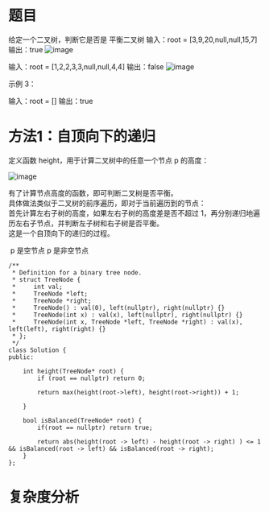 # 题目
给定一个二叉树，判断它是否是 
平衡二叉树
输入：root = [3,9,20,null,null,15,7]
输出：true
![image](https://github.com/17230592226/LeetCode/assets/57279736/0393a610-ef7e-445b-874f-1740acb71b25)


输入：root = [1,2,2,3,3,null,null,4,4]
输出：false
![image](https://github.com/17230592226/LeetCode/assets/57279736/5a83e775-d6fc-46e6-818a-bbfae9ee39a5)


示例 3：

输入：root = []
输出：true


# 方法1：自顶向下的递归
定义函数 height，用于计算二叉树中的任意一个节点 p 的高度：

![image](https://github.com/17230592226/LeetCode/assets/57279736/00de50cb-89d7-47ae-9b0b-98c84d4a411a)

有了计算节点高度的函数，即可判断二叉树是否平衡。</br>
具体做法类似于二叉树的前序遍历，即对于当前遍历到的节点：</br>
首先计算左右子树的高度，如果左右子树的高度差是否不超过 1，再分别递归地遍历左右子节点，并判断左子树和右子树是否平衡。</br>
这是一个自顶向下的递归的过程。

​ 
p 是空节点
p 是非空节点

```
/**
 * Definition for a binary tree node.
 * struct TreeNode {
 *     int val;
 *     TreeNode *left;
 *     TreeNode *right;
 *     TreeNode() : val(0), left(nullptr), right(nullptr) {}
 *     TreeNode(int x) : val(x), left(nullptr), right(nullptr) {}
 *     TreeNode(int x, TreeNode *left, TreeNode *right) : val(x), left(left), right(right) {}
 * };
 */
class Solution {
public:

    int height(TreeNode* root) {
        if (root == nullptr) return 0;

        return max(height(root->left), height(root->right)) + 1;

    }

    bool isBalanced(TreeNode* root) {
        if(root == nullptr) return true;
        
        return abs(height(root -> left) - height(root -> right) ) <= 1 && isBalanced(root -> left) && isBalanced(root -> right);    
    }
};
```

# 复杂度分析
 
